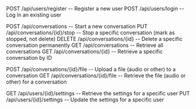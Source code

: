 POST /api/users/register                -- Register a new user
POST /api/users/login                   -- Log in an existing user

POST /api/conversations                  -- Start a new conversation
PUT /api/conversations/{id}/stop         -- Stop a specific conversation (mark as stopped, not delete)
DELETE /api/conversations/{id}           -- Delete a specific conversation permanently
GET /api/conversations                   -- Retrieve all conversations
GET /api/conversations/{id}              -- Retrieve a specific conversation by ID

POST /api/conversations/{id}/file        -- Upload a file (audio or other) to a conversation
GET /api/conversations/{id}/file         -- Retrieve the file (audio or other) for a conversation

GET /api/users/{id}/settings             -- Retrieve the settings for a specific user
PUT /api/users/{id}/settings             -- Update the settings for a specific user

